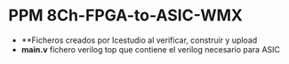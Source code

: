 # PPM 8Ch-FPGA-to-ASIC-WMX  

* **Ficheros creados por Icestudio al verificar, construir y upload
* **main.v**  fichero verilog top que contiene el verilog necesario para ASIC